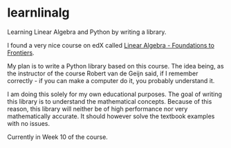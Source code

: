 # learnlinalg
Learning Linear Algebra and Python by writing a library.

I found a very nice course on edX called [Linear Algebra - Foundations to Frontiers](https://www.edx.org/course/linear-algebra-foundations-to-frontiers).

My plan is to write a Python library based on this course. The idea being, as the instructor of the course Robert van de Geijn said, if I remember correctly - if you can make a computer do it, you probably understand it.

I am doing this solely for my own educational purposes. The goal of writing this library is to understand the mathematical concepts. Because of this reason, this library will neither be of high performance nor very mathematically accurate. It should however solve the textbook examples with no issues.

Currently in Week 10 of the course.
